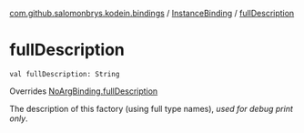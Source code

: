 [com.github.salomonbrys.kodein.bindings](../index.md) / [InstanceBinding](index.md) / [fullDescription](.)

# fullDescription

`val fullDescription: String`

Overrides [NoArgBinding.fullDescription](../-no-arg-binding/full-description.md)

The description of this factory (using full type names), *used for debug print only*.

